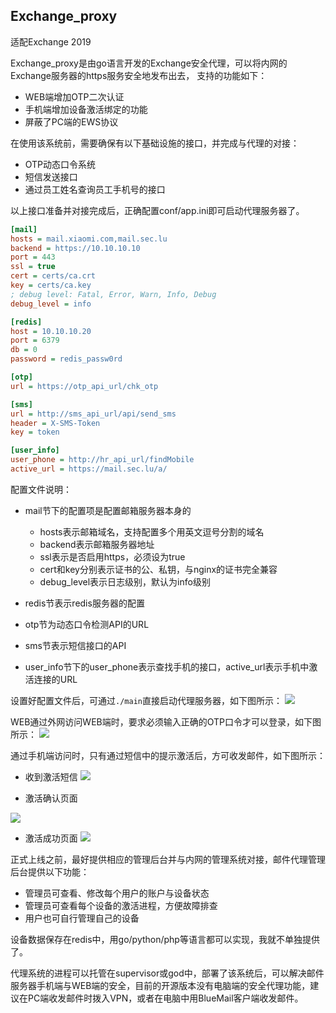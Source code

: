 ## Exchange_proxy

适配Exchange 2019

Exchange_proxy是由go语言开发的Exchange安全代理，可以将内网的Exchange服务器的https服务安全地发布出去，
支持的功能如下：

- WEB端增加OTP二次认证
- 手机端增加设备激活绑定的功能 
- 屏蔽了PC端的EWS协议

在使用该系统前，需要确保有以下基础设施的接口，并完成与代理的对接：

- OTP动态口令系统
- 短信发送接口
- 通过员工姓名查询员工手机号的接口

以上接口准备并对接完成后，正确配置conf/app.ini即可启动代理服务器了。

```ini
[mail]
hosts = mail.xiaomi.com,mail.sec.lu
backend = https://10.10.10.10
port = 443
ssl = true
cert = certs/ca.crt
key = certs/ca.key
; debug level: Fatal, Error, Warn, Info, Debug
debug_level = info

[redis]
host = 10.10.10.20
port = 6379
db = 0
password = redis_passw0rd

[otp]
url = https://otp_api_url/chk_otp

[sms]
url = http://sms_api_url/api/send_sms
header = X-SMS-Token
key = token

[user_info]
user_phone = http://hr_api_url/findMobile
active_url = https://mail.sec.lu/a/

```

配置文件说明：

- mail节下的配置项是配置邮箱服务器本身的
    - hosts表示邮箱域名，支持配置多个用英文逗号分割的域名
    - backend表示邮箱服务器地址
    - ssl表示是否启用https，必须设为true
    - cert和key分别表示证书的公、私钥，与nginx的证书完全兼容
    - debug_level表示日志级别，默认为info级别

- redis节表示redis服务器的配置
- otp节为动态口令检测API的URL
- sms节表示短信接口的API
- user_info节下的user_phone表示查找手机的接口，active_url表示手机中激活连接的URL

设置好配置文件后，可通过`./main`直接启动代理服务器，如下图所示：
![](http://docs.xsec.io/images/mail_proxy/mail_proxy041.png)

WEB通过外网访问WEB端时，要求必须输入正确的OTP口令才可以登录，如下图所示：
![](http://docs.xsec.io/images/mail_proxy/mail_proxy03.png)

通过手机端访问时，只有通过短信中的提示激活后，方可收发邮件，如下图所示：

- 收到激活短信 
![](http://docs.xsec.io/images/mail_proxy/mail_proxy04.png)

- 激活确认页面

![](http://docs.xsec.io/images/mail_proxy/mail_proxy05.png)

- 激活成功页面
![](http://docs.xsec.io/images/mail_proxy/mail_proxy06.png)

正式上线之前，最好提供相应的管理后台并与内网的管理系统对接，邮件代理管理后台提供以下功能：

- 管理员可查看、修改每个用户的账户与设备状态
- 管理员可查看每个设备的激活进程，方便故障排查
- 用户也可自行管理自己的设备

设备数据保存在redis中，用go/python/php等语言都可以实现，我就不单独提供了。

代理系统的进程可以托管在supervisor或god中，部署了该系统后，可以解决邮件服务器手机端与WEB端的安全，目前的开源版本没有电脑端的安全代理功能，建议在PC端收发邮件时拨入VPN，或者在电脑中用BlueMail客户端收发邮件。
